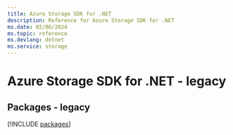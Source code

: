 ```yaml
---
title: Azure Storage SDK for .NET
description: Reference for Azure Storage SDK for .NET
ms.date: 02/06/2024
ms.topic: reference
ms.devlang: dotnet
ms.service: storage
---
```

# Azure Storage SDK for .NET - legacy
## Packages - legacy
[!INCLUDE [packages](storage-index.md)]